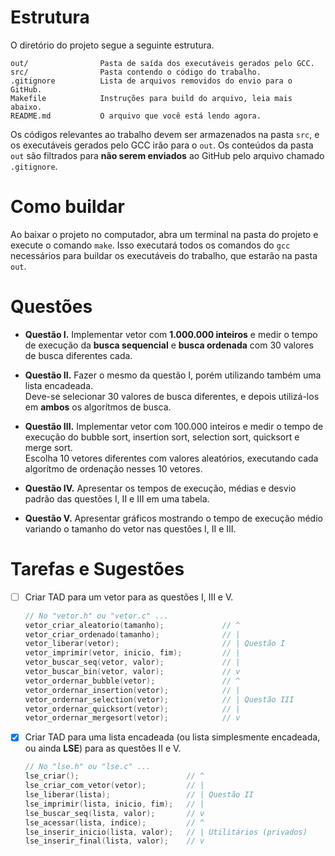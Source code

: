 # Estrutura

O diretório do projeto segue a seguinte estrutura.

```
out/                Pasta de saída dos executáveis gerados pelo GCC.
src/                Pasta contendo o código do trabalho.
.gitignore          Lista de arquivos removidos do envio para o GitHub.
Makefile            Instruções para build do arquivo, leia mais abaixo.
README.md           O arquivo que você está lendo agora.
```

Os códigos relevantes ao trabalho devem ser armazenados na pasta `src`, e os executáveis gerados pelo GCC irão para o `out`. Os conteúdos da pasta `out` são filtrados para **não serem enviados** ao GitHub pelo arquivo chamado `.gitignore`.

# Como buildar

Ao baixar o projeto no computador, abra um terminal na pasta do projeto e execute o comando `make`. Isso executará todos os comandos do `gcc` necessários para buildar os executáveis do trabalho, que estarão na pasta `out`.

# Questões

- **Questão I.** Implementar vetor com **1.000.000 inteiros** e medir o tempo de execução da **busca sequencial** e **busca ordenada** com 30 valores de busca diferentes cada.

- **Questão II.** Fazer o mesmo da questão I, porém utilizando também uma lista encadeada. <br>
  Deve-se selecionar 30 valores de busca diferentes, e depois utilizá-los em **ambos** os algorítmos de busca.

- **Questão III.** Implementar vetor com 100.000 inteiros e medir o tempo de execução do bubble sort, insertion sort, selection sort, quicksort e merge sort. <br>
  Escolha 10 vetores diferentes com valores aleatórios, executando cada algorítmo de ordenação nesses 10 vetores.

- **Questão IV.** Apresentar os tempos de execução, médias e desvio padrão das questões I, II e III em uma tabela.

- **Questão V.** Apresentar gráficos mostrando o tempo de execução médio variando o tamanho do vetor nas questões I, II e III.

# Tarefas e Sugestões

- [ ] Criar TAD para um vetor para as questões I, III e V. <br>    
    ```c
    // No "vetor.h" ou "vetor.c" ...
    vetor_criar_aleatorio(tamanho);             // ^
    vetor_criar_ordenado(tamanho);              // |
    vetor_liberar(vetor);                       // | Questão I
    vetor_imprimir(vetor, inicio, fim);         // |
    vetor_buscar_seq(vetor, valor);             // |
    vetor_buscar_bin(vetor, valor);             // v
    vetor_ordernar_bubble(vetor);               // ^
    vetor_ordernar_insertion(vetor);            // |
    vetor_ordernar_selection(vetor);            // | Questão III
    vetor_ordernar_quicksort(vetor);            // |
    vetor_ordernar_mergesort(vetor);            // v
    ```

- [x] Criar TAD para uma lista encadeada (ou lista simplesmente encadeada, ou ainda **LSE**) para as questões II e V.
    ```c
    // No "lse.h" ou "lse.c" ...
    lse_criar();                        // ^ 
    lse_criar_com_vetor(vetor);         // |
    lse_liberar(lista);                 // | Questão II
    lse_imprimir(lista, inicio, fim);   // |
    lse_buscar_seq(lista, valor);       // v
    lse_acessar(lista, indice);         // ^
    lse_inserir_inicio(lista, valor);   // | Utilitários (privados)
    lse_inserir_final(lista, valor);    // v    
    ```